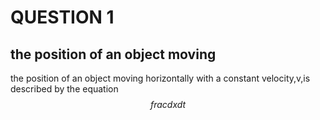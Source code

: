 # QUESTION 1

## the position of an object moving 

the position of an object moving horizontally with a constant velocity,v,is described by the equation
$$frac{dx}{dt}$$
